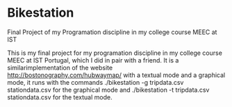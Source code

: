 # Bikestation

Final Project of my Programation discipline in my college course MEEC at IST


This is my final project for my programation discipline in my college course MEEC at IST Portugal, which I did in pair with a friend.
It is a similarimplementation of the website http://bostonography.com/hubwaymap/ with a textual mode and a graphical mode, it runs with the commands ./bikestation -g tripdata.csv stationdata.csv for the graphical mode and ./bikestation -t tripdata.csv stationdata.csv for the textual mode.
